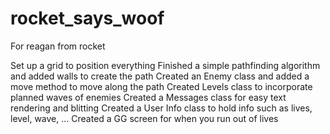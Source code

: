 # rocket_says_woof
For reagan from rocket

Set up a grid to position everything
Finished a simple pathfinding algorithm and added walls to create the path 
Created an Enemy class and added a move method to move along the path
Created Levels class to incorporate planned waves of enemies
Created a Messages class for easy text rendering and blitting
Created a User Info class to hold info such as lives, level, wave, ...
Created a GG screen for when you run out of lives
